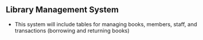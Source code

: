  ## Library Management System

- This system will include tables for managing books, members, staff, and transactions (borrowing and returning books)

